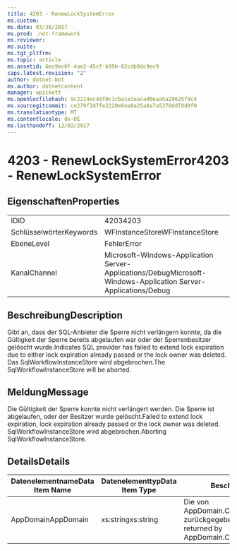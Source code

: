 ```yaml
---
title: 4203 - RenewLockSystemError
ms.custom: 
ms.date: 03/30/2017
ms.prod: .net-framework
ms.reviewer: 
ms.suite: 
ms.tgt_pltfrm: 
ms.topic: article
ms.assetid: 6ec9ec6f-4ae2-45cf-b99b-02cdb9dc9ec9
caps.latest.revision: "2"
author: dotnet-bot
ms.author: dotnetcontent
manager: wpickett
ms.openlocfilehash: 9c2214ec48f0c1cba1e3aacad0eaa5a29625f9c4
ms.sourcegitcommit: ce279f2d7fe2220e6ea0a25a8a7a5370ddf8d9f0
ms.translationtype: MT
ms.contentlocale: de-DE
ms.lasthandoff: 12/02/2017
---
```

# <a name="4203---renewlocksystemerror"></a><span data-ttu-id="bea0a-102">4203 - RenewLockSystemError</span><span class="sxs-lookup"><span data-stu-id="bea0a-102">4203 - RenewLockSystemError</span></span>
## <a name="properties"></a><span data-ttu-id="bea0a-103">Eigenschaften</span><span class="sxs-lookup"><span data-stu-id="bea0a-103">Properties</span></span>  
  
|||  
|-|-|  
|<span data-ttu-id="bea0a-104">ID</span><span class="sxs-lookup"><span data-stu-id="bea0a-104">ID</span></span>|<span data-ttu-id="bea0a-105">4203</span><span class="sxs-lookup"><span data-stu-id="bea0a-105">4203</span></span>|  
|<span data-ttu-id="bea0a-106">Schlüsselwörter</span><span class="sxs-lookup"><span data-stu-id="bea0a-106">Keywords</span></span>|<span data-ttu-id="bea0a-107">WFInstanceStore</span><span class="sxs-lookup"><span data-stu-id="bea0a-107">WFInstanceStore</span></span>|  
|<span data-ttu-id="bea0a-108">Ebene</span><span class="sxs-lookup"><span data-stu-id="bea0a-108">Level</span></span>|<span data-ttu-id="bea0a-109">Fehler</span><span class="sxs-lookup"><span data-stu-id="bea0a-109">Error</span></span>|  
|<span data-ttu-id="bea0a-110">Kanal</span><span class="sxs-lookup"><span data-stu-id="bea0a-110">Channel</span></span>|<span data-ttu-id="bea0a-111">Microsoft-Windows-Application Server-Applications/Debug</span><span class="sxs-lookup"><span data-stu-id="bea0a-111">Microsoft-Windows-Application Server-Applications/Debug</span></span>|  
  
## <a name="description"></a><span data-ttu-id="bea0a-112">Beschreibung</span><span class="sxs-lookup"><span data-stu-id="bea0a-112">Description</span></span>  
 <span data-ttu-id="bea0a-113">Gibt an, dass der SQL-Anbieter die Sperre nicht verlängern konnte, da die Gültigkeit der Sperre bereits abgelaufen war oder der Sperrenbesitzer gelöscht wurde.</span><span class="sxs-lookup"><span data-stu-id="bea0a-113">Indicates SQL provider has failed to extend lock expiration due to either lock expiration already passed or the lock owner was deleted.</span></span> <span data-ttu-id="bea0a-114">Das SqlWorkflowInstanceStore wird abgebrochen.</span><span class="sxs-lookup"><span data-stu-id="bea0a-114">The SqlWorkflowInstanceStore will be aborted.</span></span>  
  
## <a name="message"></a><span data-ttu-id="bea0a-115">Meldung</span><span class="sxs-lookup"><span data-stu-id="bea0a-115">Message</span></span>  
 <span data-ttu-id="bea0a-116">Die Gültigkeit der Sperre konnte nicht verlängert werden. Die Sperre ist abgelaufen, oder der Besitzer wurde gelöscht.</span><span class="sxs-lookup"><span data-stu-id="bea0a-116">Failed to extend lock expiration, lock expiration already passed or the lock owner was deleted.</span></span> <span data-ttu-id="bea0a-117">SqlWorkflowInstanceStore wird abgebrochen.</span><span class="sxs-lookup"><span data-stu-id="bea0a-117">Aborting SqlWorkflowInstanceStore.</span></span>  
  
## <a name="details"></a><span data-ttu-id="bea0a-118">Details</span><span class="sxs-lookup"><span data-stu-id="bea0a-118">Details</span></span>  
  
|<span data-ttu-id="bea0a-119">Datenelementname</span><span class="sxs-lookup"><span data-stu-id="bea0a-119">Data Item Name</span></span>|<span data-ttu-id="bea0a-120">Datenelementtyp</span><span class="sxs-lookup"><span data-stu-id="bea0a-120">Data Item Type</span></span>|<span data-ttu-id="bea0a-121">Beschreibung</span><span class="sxs-lookup"><span data-stu-id="bea0a-121">Description</span></span>|  
|--------------------|--------------------|-----------------|  
|<span data-ttu-id="bea0a-122">AppDomain</span><span class="sxs-lookup"><span data-stu-id="bea0a-122">AppDomain</span></span>|<span data-ttu-id="bea0a-123">xs:string</span><span class="sxs-lookup"><span data-stu-id="bea0a-123">xs:string</span></span>|<span data-ttu-id="bea0a-124">Die von AppDomain.CurrentDomain.FriendlyName zurückgegebene Zeichenfolge.</span><span class="sxs-lookup"><span data-stu-id="bea0a-124">The string returned by AppDomain.CurrentDomain.FriendlyName.</span></span>|
